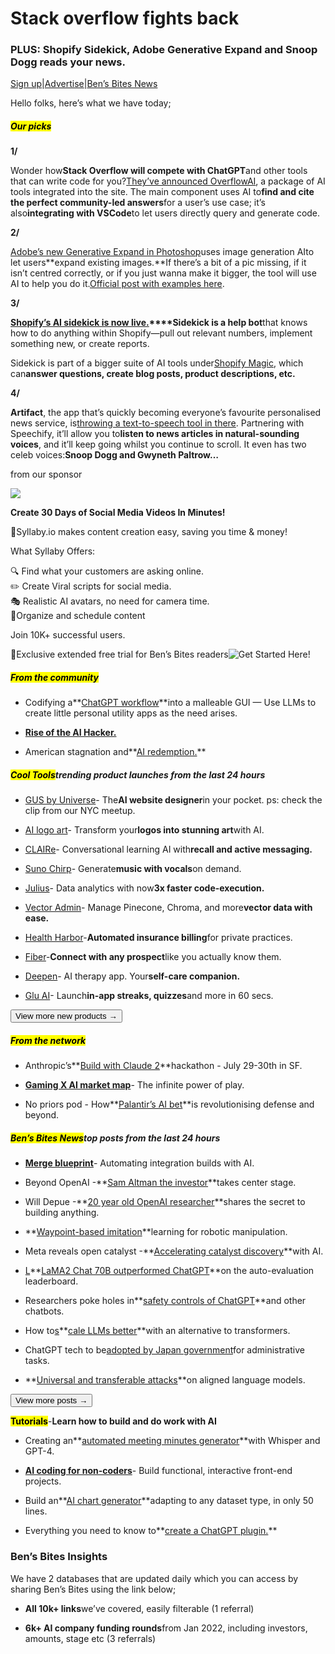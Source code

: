 # Stack overflow fights back

### PLUS: Shopify Sidekick, Adobe Generative Expand and Snoop Dogg reads your news.

[Sign up](https://www.bensbites.co/?utm_source=bensbites\&utm_medium=referral\&utm_campaign=stack-overflow-fights-back)|[Advertise](https://sponsor.bensbites.co/?utm_source=bensbites\&utm_medium=referral\&utm_campaign=stack-overflow-fights-back)|[Ben’s Bites News](https://news.bensbites.co/?utm_source=bensbites\&utm_medium=referral\&utm_campaign=stack-overflow-fights-back)

Hello folks, here’s what we have today;

##### <mark>**Our picks**</mark>

**1/**

Wonder how**Stack Overflow will compete with ChatGPT**and other tools that can write code for you?[They’ve announced OverflowAI](https://venturebeat.com/ai/stack-overflow-jumps-into-the-generative-ai-world-with-overflow-ai/?utm_source=bensbites\&utm_medium=referral\&utm_campaign=stack-overflow-fights-back), a package of AI tools integrated into the site. The main component uses AI to**find and cite the perfect community-led answers**for a user’s use case; it’s also**integrating with VSCode**to let users directly query and generate code.

**2/**

[Adobe’s new Generative Expand in Photoshop](https://techcrunch.com/2023/07/27/photoshops-new-generative-ai-feature-lets-you-uncrop-images/?utm_source=bensbites\&utm_medium=referral\&utm_campaign=stack-overflow-fights-back)uses image generation AIto let users\*\*expand existing images.\*\*If there’s a bit of a pic missing, if it isn’t centred correctly, or if you just wanna make it bigger, the tool will use AI to help you do it.[Official post with examples here](https://blog.adobe.com/en/publish/2023/07/27/photoshop-releases-new-generative-expand-workflow-global-language-support-for-firefly-powered-features?utm_source=bensbites\&utm_medium=referral\&utm_campaign=stack-overflow-fights-back).

**3/**

**[Shopify’s AI sidekick is now live.](https://techcrunch.com/2023/07/26/shopify-sidekick-is-like-chatgpt-but-for-ecommerce-merchants/?utm_source=bensbites\&utm_medium=referral\&utm_campaign=stack-overflow-fights-back)\*\*\*\*Sidekick is a help bot**that knows how to do anything within Shopify—pull out relevant numbers, implement something new, or create reports.

Sidekick is part of a bigger suite of AI tools under[Shopify Magic](https://www.shopify.com/magic?utm_source=bensbites\&utm_medium=referral\&utm_campaign=stack-overflow-fights-back), which can**answer questions, create blog posts, product descriptions, etc.**

**4/**

**Artifact**, the app that’s quickly becoming everyone’s favourite personalised news service, is[throwing a text-to-speech tool in there](https://techcrunch.com/2023/07/27/news-app-artifact-adds-ai-text-to-speech-voices-including-snoop-dogg-and-gwyneth-paltrow/?utm_source=bensbites\&utm_medium=referral\&utm_campaign=stack-overflow-fights-back). Partnering with Speechify, it’ll allow you to**listen to news articles in natural-sounding voices**, and it’ll keep going whilst you continue to scroll. It even has two celeb voices:**Snoop Dogg and Gwyneth Paltrow…**

from our sponsor

![](https://media.beehiiv.com/cdn-cgi/image/fit=scale-down,format=auto,onerror=redirect,quality=80/uploads/asset/file/db105e8c-fbb2-4c7e-ba3f-df7d04f88928/image.png)

**Create 30 Days of Social Media Videos In Minutes!**

🚀Syllaby.io makes content creation easy, saving you time & money!

What Syllaby Offers:

🔍 Find what your customers are asking online.\
✏️ Create Viral scripts for social media.\
🎭 Realistic AI avatars, no need for camera time.\
📅Organize and schedule content

Join 10K+ successful users.

🎁Exclusive extended free trial for Ben’s Bites readers![Get Started Here!](https://flight.beehiiv.net/v2/clicks/eyJhbGciOiJIUzI1NiIsInR5cCI6IkpXVCJ9.eyJ1cmwiOiJodHRwczovL3d3dy5zeWxsYWJ5LmlvLz91dG1fc291cmNlPUluZmx1ZW5jZXImdXRtX21lZGl1bT1iZW5zK2JpdGVzIiwicG9zdF9pZCI6IjkxYzg5ZWE5LWY4YmYtNDJmNS04MjhhLWE5YjMyZDIyOTUzMCIsInB1YmxpY2F0aW9uX2lkIjoiNDQ3ZjZlNjAtZTM2YS00NjQyLWI2ZjgtNDZiZWIxOTA0NWVjIiwidmlzaXRfdG9rZW4iOiI0YzIwNmViZi0yYmVlLTRlZTMtODViZC1mMGM4NDNmNjQwNTUiLCJpYXQiOjE2OTIzMDM1NDMuNzIyLCJpc3MiOiJvcmNoaWQifQ.TyVMkUEOEKrfh9EsavqoKsNXuFePLO0BbLvdwnG77ws)

##### <mark>**From the community**</mark>

- Codifying a\*\*[ChatGPT workflow](https://www.geoffreylitt.com/2023/07/25/building-personal-tools-on-the-fly-with-llms.html?utm_source=bensbites\&utm_medium=referral\&utm_campaign=stack-overflow-fights-back)\*\*into a malleable GUI — Use LLMs to create little personal utility apps as the need arises.

- **[Rise of the AI Hacker.](https://medium.com/@hellyeah/rise-of-the-ai-hacker-e426e1d1a9cc?utm_source=bensbites\&utm_medium=referral\&utm_campaign=stack-overflow-fights-back)**

- American stagnation and\*\*[AI redemption.](https://deepmarkets.substack.com/p/american-stagnation-and-ai-redemption?utm_source=bensbites\&utm_medium=referral\&utm_campaign=stack-overflow-fights-back)\*\*

##### <mark>**Cool Tools**</mark>trending product launches from the last 24 hours

- [GUS by Universe](https://gus.univer.se/?utm_source=bensbites\&utm_medium=referral\&utm_campaign=stack-overflow-fights-back)- The**AI website designer**in your pocket. ps: check the clip from our NYC meetup.

- [AI logo art](https://ailogoart.com/?utm_source=bensbites\&utm_medium=referral\&utm_campaign=stack-overflow-fights-back)- Transform your**logos into stunning art**with AI.

- [CLAIRe](https://www.brilliantly.ai/blog/claire?utm_source=bensbites\&utm_medium=referral\&utm_campaign=stack-overflow-fights-back)- Conversational learning AI with**recall and active messaging.**

- [Suno Chirp](https://suno-ai.notion.site/Chirp-Examples-f05351485da74d769d6183220a6e5da7?utm_source=bensbites\&utm_medium=referral\&utm_campaign=stack-overflow-fights-back)- Generate**music with vocals**on demand.

- [Julius](http://Julius.ai?utm_source=bensbites\&utm_medium=referral\&utm_campaign=stack-overflow-fights-back)- Data analytics with now**3x faster code-execution.**

- [Vector Admin](https://github.com/Mintplex-Labs/vector-admin?utm_source=bensbites\&utm_medium=referral\&utm_campaign=stack-overflow-fights-back)- Manage Pinecone, Chroma, and more**vector data with ease.**

- [Health Harbor](https://healthharbor.co/?utm_source=bensbites\&utm_medium=referral\&utm_campaign=stack-overflow-fights-back)-**Automated insurance billing**for private practices.

- [Fiber](https://www.fiber.ai/?utm_source=bensbites\&utm_medium=referral\&utm_campaign=stack-overflow-fights-back)-**Connect with any prospect**like you actually know them.

- [Deepen](https://thedeepen.app/?utm_source=bensbites\&utm_medium=referral\&utm_campaign=stack-overflow-fights-back)- AI therapy app. Your**self-care companion.**

- [Glu AI](https://www.customerglu.com/ai?utm_source=bensbites\&utm_medium=referral\&utm_campaign=stack-overflow-fights-back)- Launch**in-app streaks, quizzes**and more in 60 secs.

[<button>View more new products →</button>](https://news.bensbites.co/tags/show?utm_source=bensbites\&utm_medium=referral\&utm_campaign=stack-overflow-fights-back)

##### <mark>**From the network**</mark>

- Anthropic’s\*\*[Build with Claude 2](https://partiful.com/e/WLszTLRL4ftfhEqBtKGD?utm_source=bensbites\&utm_medium=referral\&utm_campaign=stack-overflow-fights-back)\*\*hackathon - July 29-30th in SF.

- **[Gaming X AI market map](https://lsvp.com/gaming-ai-market-map-the-infinite-power-of-play/?utm_source=bensbites\&utm_medium=referral\&utm_campaign=stack-overflow-fights-back)**- The infinite power of play.

- No priors pod - How\*\*[Palantir’s AI bet](https://www.youtube.com/watch?app=desktop\&v=uGSCeWP4zRg)\*\*is revolutionising defense and beyond.

##### <mark>**Ben’s Bites News**</mark>top posts from the last 24 hours

- **[Merge blueprint](https://www.apifirst.tech/p/merge-blueprint-automating-integrations-with-ai?utm_source=bensbites\&utm_medium=referral\&utm_campaign=stack-overflow-fights-back)**- Automating integration builds with AI.

- Beyond OpenAI -\*\*[Sam Altman the investor](https://news.crunchbase.com/venture/sam-altman-startup-investments-worldcoin-openai-reddit-vital-biosciences/?utm_source=bensbites\&utm_medium=referral\&utm_campaign=stack-overflow-fights-back)\*\*takes center stage.

- Will Depue -\*\*[20 year old OpenAI researcher](https://www.youtube.com/watch?v=q0cjcw3af_k\&utm_source=bensbites\&utm_medium=referral\&utm_campaign=stack-overflow-fights-back)\*\*shares the secret to building anything.

- \*\*[Waypoint-based imitation](https://lucys0.github.io/awe/?utm_source=bensbites\&utm_medium=referral\&utm_campaign=stack-overflow-fights-back)\*\*learning for robotic manipulation.

- Meta reveals open catalyst -\*\*[Accelerating catalyst discovery](https://open-catalyst.metademolab.com/?utm_source=bensbites\&utm_medium=referral\&utm_campaign=stack-overflow-fights-back)\*\*with AI.

- [L](https://tatsu-lab.github.io/alpaca_eval/?utm_source=bensbites\&utm_medium=referral\&utm_campaign=stack-overflow-fights-back)\*\*[LaMA2 Chat 70B outperformed ChatGPT](https://tatsu-lab.github.io/alpaca_eval/?utm_source=bensbites\&utm_medium=referral\&utm_campaign=stack-overflow-fights-back)\*\*on the auto-evaluation leaderboard.

- Researchers poke holes in\*\*[safety controls of ChatGPT](https://archive.vn/kBzM3?utm_source=bensbites\&utm_medium=referral\&utm_campaign=stack-overflow-fights-back)\*\*and other chatbots.

- How to[s](https://hazyresearch.stanford.edu/blog/2023-07-25-m2-bert?utm_source=bensbites\&utm_medium=referral\&utm_campaign=stack-overflow-fights-back)\*\*[cale LLMs better](https://hazyresearch.stanford.edu/blog/2023-07-25-m2-bert?utm_source=bensbites\&utm_medium=referral\&utm_campaign=stack-overflow-fights-back)\*\*with an alternative to transformers.

- ChatGPT tech to be[adopted by Japan government](https://asia.nikkei.com/Business/Technology/ChatGPT-tech-to-be-adopted-by-Japan-government-for-administrative-tasks?utm_source=bensbites\&utm_medium=referral\&utm_campaign=stack-overflow-fights-back)for administrative tasks.

- \*\*[Universal and transferable attacks](https://llm-attacks.org/?utm_source=bensbites\&utm_medium=referral\&utm_campaign=stack-overflow-fights-back)\*\*on aligned language models.

[<button>View more posts →</button>](https://news.bensbites.co/tags/news/trending?utm_source=bensbites\&utm_medium=referral\&utm_campaign=stack-overflow-fights-back)

<mark>**Tutorials**</mark>-**Learn how to build and do work with AI**

- Creating an\*\*[automated meeting minutes generator](https://platform.openai.com/docs/tutorials/meeting-minutes?utm_source=bensbites\&utm_medium=referral\&utm_campaign=stack-overflow-fights-back)\*\*with Whisper and GPT-4.

- **[AI coding for non-coders](https://scrimba.com/learn/aicoding?utm_source=bensbites\&utm_medium=referral\&utm_campaign=stack-overflow-fights-back)**- Build functional, interactive front-end projects.

- Build an\*\*[AI chart generator](https://levelup.gitconnected.com/build-an-ai-chart-generator-that-adapting-to-any-dataset-type-in-only-50-lines-7c4a0668c5f1?utm_source=bensbites\&utm_medium=referral\&utm_campaign=stack-overflow-fights-back)\*\*adapting to any dataset type, in only 50 lines.

- Everything you need to know to\*\*[create a ChatGPT plugin.](https://medium.com/@crskilpatrick807/everything-you-need-to-know-to-create-a-chatgpt-plugin-7b9322d8ec2a?utm_source=bensbites\&utm_medium=referral\&utm_campaign=stack-overflow-fights-back)\*\*

### Ben’s Bites Insights

We have 2 databases that are updated daily which you can access by sharing Ben’s Bites using the link below;

- **All 10k+ links**we’ve covered, easily filterable (1 referral)

- **6k+ AI company funding rounds**from Jan 2022, including investors, amounts, stage etc (3 referrals)
